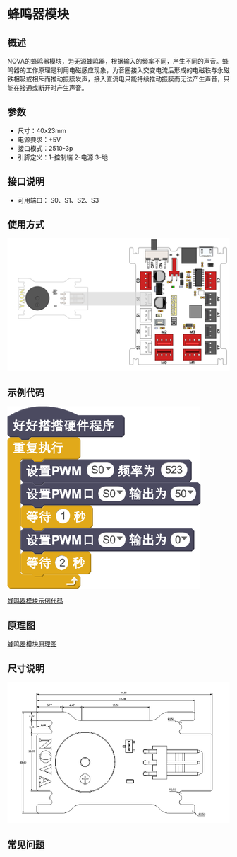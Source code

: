 # 蜂鸣器模块

## 概述

NOVA的蜂鸣器模块，为无源蜂鸣器，根据输入的频率不同，产生不同的声音。蜂鸣器的工作原理是利用电磁感应现象，为音圈接入交变电流后形成的电磁铁与永磁铁相吸或相斥而推动振膜发声，接入直流电只能持续推动振膜而无法产生声音，只能在接通或断开时产生声音。

## 参数

* 尺寸：40x23mm
* 电源要求：+5V
* 接口模式：2510-3p
* 引脚定义：1-控制端 2-电源 3-地

## 接口说明

* 可用端口： S0、S1、S2、S3

## 使用方式

![](../../.gitbook/assets/31.png)

## 示例代码

![](../../.gitbook/assets/32.png)

[蜂鸣器模块示例代码](http://www.haohaodada.com/show.php?id=947657)

## 原理图

[蜂鸣器模块原理图](https://github.com/Haohaodada-official/docs/blob/master/jiao-xue-chan-pin/pdf/yuan-li-tu/蜂鸣器模块.pdf)

## 尺寸说明

![](../../.gitbook/assets/100.png)

## 常见问题

